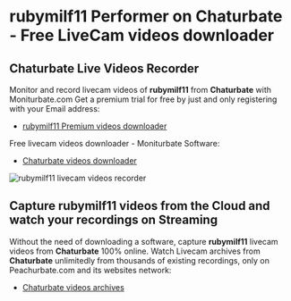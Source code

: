 # rubymilf11 Performer on Chaturbate - Free LiveCam videos downloader

## Chaturbate Live Videos Recorder

Monitor and record livecam videos of **rubymilf11** from **Chaturbate** with Moniturbate.com
Get a premium trial for free by just and only registering with your Email address:
* [rubymilf11 Premium videos downloader](https://moniturbate.com/request-demo-licence-key.html)

Free livecam videos downloader - Moniturbate Software:
* [Chaturbate videos downloader](https://moniturbate.com/moniturbate-download-software.html)

![rubymilf11 livecam videos recorder](https://peachurnet.com/templates/moniturbate-software.png)


## Capture rubymilf11 videos from the Cloud and watch your recordings on Streaming

Without the need of downloading a software, capture **rubymilf11** livecam videos from **Chaturbate** 100% online.
Watch Livecam archives from **Chaturbate** unlimitedly from thousands of existing recordings, only on Peachurbate.com and its websites network:
* [Chaturbate videos archives](https://peachurnet.com/)